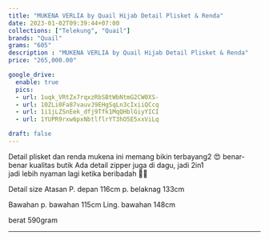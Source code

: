 ```yaml
---
title: "MUKENA VERLIA by Quail Hijab Detail Plisket & Renda"
date: 2023-01-02T09:39:44+07:00
collections: ["Telekung", "Quail"]
brands: "Quail"
grams: "605"
description : "MUKENA VERLIA by Quail Hijab Detail Plisket & Renda"
price: "265,000.00"

google_drive:
  enable: true
  pics:
  - url: 1uqk_VRtZx7rqxzRbSBtWbNtmG2CW0XS-
  - url: 10ZLi0Fa87vauvJ9EHgSqLn3cIxiiQCcq
  - url: 1i1jLZSnEek_dfj9Tfk1MqQHblGiyYICI
  - url: 1YUPR9rxw6pxNbtlflrYT3hO5E5xxViLq

draft: false
---
```


Detail plisket dan renda mukena ini memang  bikin terbayang2 😍 benar-benar kualitas butik
Ada detail zipper juga di dagu, jadi 2in1  
jadi lebih nyaman lagi ketika beribadah 🤍🤍

Detail size 
Atasan 
P. depan 116cm
p. belaknag 133cm 

Bawahan
p. bawahan 115cm
Ling. bawahan 148cm 

berat 590gram

-----    
 
